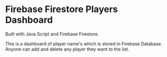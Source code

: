 ﻿# Firebase Firestore Players Dashboard
 
 Built with Java Script and Firebase Firestore.
 
 This is a dashboard of player name's which is stored in Firebase Database.
 Anyone can add and delete any player they want to the list.
